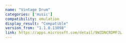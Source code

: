 ```yaml
---
name: "Vintage Drum"
categories: ['music']
compatibility: emulation
display_result: "Compatible"
version_from: "1.1.0.13098"
link: https://apps.microsoft.com/detail/9WZDNCRDMFJL
---
```

